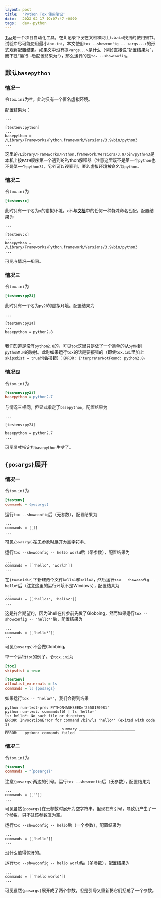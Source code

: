 ```yaml
---
layout: post
title:  "Python Tox 使用笔记"
date:   2022-02-17 19:07:47 +0800
tags:   dev--python
---
```


[Tox](https://tox.wiki/en/latest/index.html)是一个项目自动化工具，在此记录下没在文档和网上tutorial找到的使用细节。试验中尽可能使用最小`tox.ini`。本文使用`tox --showconfig -- <args...>`的形式观察配置结果。如果文中没有提`<args...>`是什么（例如直接说“配置结果为”，而不是“运行...后配置结果为“），那么运行的是`tox --showconfig`。

## 默认`basepython`

### 情况一
令`tox.ini`为空。此时只有一个匿名虚拟环境。

配置结果为：

```
...

[testenv:python]
...
basepython = /Library/Frameworks/Python.framework/Versions/3.9/bin/python3
...
```

这里的`/Library/Frameworks/Python.framework/Versions/3.9/bin/python3`是本机上按`PATH`顺序第一个遇到的Python解释器（注意这里既不是第一个`python`也不是第一个`python3`）。另外可以观察到，匿名虚拟环境被命名为`python`。

### 情况二

令`tox.ini`为

```ini
[testenv:x]
```

此时只有一个名为`x`的虚拟环境，`x`不与[文档](https://tox.wiki/en/latest/config.html#tox-environments)中的任何一种特殊命名匹配。配置结果为

```
...

[testenv:x]
...
basepython = /Library/Frameworks/Python.framework/Versions/3.9/bin/python3
...
```

可见与情况一相同。

### 情况三

令`tox.ini`为

```ini
[testenv:py28]
```

此时只有一个名为`py28`的虚拟环境。配置结果为

```
...

[testenv:py28]
...
basepython = python2.8
...
```

我们知道是没有`python2.8`的，可见`tox`这里只是做了一个简单的从`pyMN`到`pythonM.N`的映射。此时如果运行`tox`的话是要报错的（即使`tox.ini`里加上`skipsdist = true`也会报错）：`ERROR: InterpreterNotFound: python2.8`。

### 情况四

令`tox.ini`为

```ini
[testenv:py28]
basepython = python2.7
```

与情况三相同，但显式指定了`basepython`。配置结果为

```
...

[testenv:py28]
...
basepython = python2.7
...
```

可见显式指定的`basepython`生效了。

## `{posargs}`展开

### 情况一

令`tox.ini`为

```ini
[testenv]
commands = {posargs}
```

运行`tox --showconfig`后（无参数），配置结果为

```
...
commands = [[]]
...
```

可见`{posargs}`在无参数时展开为空字符串。

运行`tox --showconfig -- hello world`后（带参数），配置结果为

```
...
commands = [['hello', 'world']]
...
```

在`{toxinidir}`下新建两个文件`hello1`和`hello2`，然后运行`tox --showconfig -- hello*`后（注意这里的运行环境不是Windows），配置结果为

```
...
commands = [['hello1', 'hello2']]
...
```

这是符合期望的，因为Shell在传参前先做了Globbing，然而如果运行`tox --showconfig -- "hello*"`后，配置结果为

```
...
commands = [['hello*']]
...
```

可见`{posargs}`不会做Globbing。

举一个运行`tox`的例子。令`tox.ini`为

```ini
[tox]
skipsdist = true

[testenv]
allowlist_externals = ls
commands = ls {posargs}
```

如果运行`tox -- "hello*"`，我们会得到结果

```
python run-test-pre: PYTHONHASHSEED='2558120981'
python run-test: commands[0] | ls 'hello*'
ls: hello*: No such file or directory
ERROR: InvocationError for command /bin/ls 'hello*' (exited with code 1)
_________________________ summary __________________________
ERROR:   python: commands failed
```

### 情况二

令`tox.ini`为

```ini
[testenv]
commands = "{posargs}"
```

注意`{posargs}`两边的引号。运行`tox --showconfig`后（无参数），配置结果为

```
...
commands = [['']]
...
```

可见虽然`{posargs}`在无参数时展开为空字符串，但现在有引号，导致仍产生了一个参数，只不过该参数值为空。

运行`tox --showconfig -- hello`后（一个参数），配置结果为

```
...
commands = [['hello']]
...
```

没什么值得惊讶的。

运行`tox --showconfig -- hello world`后（多参数），配置结果为

```
...
commands = [['hello world']]
...
```

可见虽然`{posargs}`展开成了两个参数，但是引号又重新把它们括成了一个参数。
